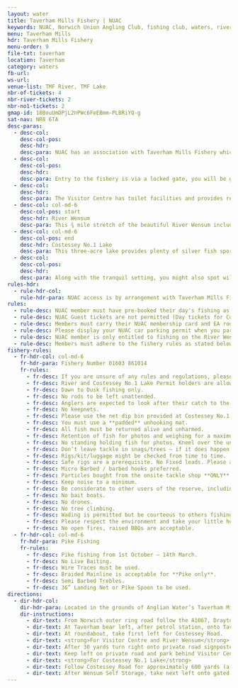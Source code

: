 ```yaml
---
layout: water
title: Taverham Mills Fishery | NUAC
keywords: NUAC, Norwich Union Angling Club, fishing club, waters, river wensum, costessey no.1 lake, taverham mills fishery, taverham, norfolk
menu: Taverham Mills
hdr: Taverham Mills Fishery
menu-order: 9
file-txt: taverham
location: Taverham
category: waters
fb-url: 
ws-url: 
venue-list: TMF River, TMF Lake
nbr-of-tickets: 4
nbr-river-tickets: 2
nbr-no1-tickets: 2
gmap-id: 18BouUmDPjL2nPWc6FeEBmm-PLBRiYQ-g
sat-nav: NR8 6TA
desc-paras:
  - desc-col:
    desc-col-pos:
    desc-hdr:
    desc-para: NUAC has an association with Taverham Mills Fishery which grants our members access to Costessey No.1 Lake and their stretch of the River Wensum. Please ensure that you familiarise yourself with the Rules before visiting. **Access must be booked in advance as per booking instructions stated below**.
  - desc-col:
    desc-col-pos:
    desc-hdr:
    desc-para: Entry to the fishery is via a locked gate, you will be given the gate code when you book (please do not share, this code is regularly updated).
  - desc-col:
    desc-hdr:
    desc-para: The Visitor Centre has toilet facilities and provides refreshments (see [website](https://anglianwaterparks.co.uk/taverham-mill) for opening times).  There is also a tackle shop that caters for everything you need for a day's fishing including brands such as Korda, Solar, Nash, Gardner and Sticky Baits.
  - desc-col: col-md-6
    desc-col-pos: start
    desc-hdr: River Wensum
    desc-para: This ¾ mile stretch of the beautiful River Wensum includes two weir pools as well as deep pools, shallow gravel runs, lilies, reeds and snaggy stretches. Anglers of all abilities can fish for chub, which are in large numbers weighing in at 3-5lb, dace, roach, perch, pike and possibly a small barbel.
  - desc-col: col-md-6
    desc-col-pos: end
    desc-hdr: Costessey No.1 Lake
    desc-para: This three-acre lake provides plenty of silver fish sport and is ideal for those new to the sport. Please fish from the marked swims only, 5 adjacent to the access road and 4 on the far bank. No pole fishing from peg 1 due to the overhead power lines. Along with the roach, rudd and perch there is a large shoal of bream (up to 12lb) and pike into double figures.
  - desc-col:
    desc-col-pos:
    desc-hdr:
    desc-para: Along with the tranquil setting, you might also spot wildlife including otters, kingfishers, waterfowl and barn owls.
rules-hdr:
  - rule-hdr-col:
    rule-hdr-para: NUAC access is by arrangement with Taverham Mills Fishery and as part of this arrangement the following rules **MUST** be followed;
rules:
  - rule-desc: NUAC member must have pre-booked their day's fishing as per booking instructions below.
  - rule-desc: NUAC Guest tickets are not permitted (Day tickets for Costessey No.1 Lake can be purchased in advance from the Visitor Centre or [online](https://anglianwaterparks.co.uk/bookings-permit/select-permit/8/168/coarse/new)).
  - rule-desc: Members must carry their NUAC membership card and EA rod licence at all times, and show them upon request.
  - rule-desc: Please display your NUAC car parking permit when you park your car in the **designated** car parks (as indicated on the map below).
  - rule-desc: NUAC member is only entitled to fishing on the River Wensum and Costessey No.1 Lake, **no fishing on any other lakes** associated with Taverham Mills Fishery.
  - rule-desc: Members must adhere to the fishery rules as stated below
fishery-rules:
  - fr-hdr-col: col-md-6
    fr-hdr-para: Fishery Number 01603 861014
    fr-rules:
      - fr-desc: If you are unsure of any rules and regulations, please speak to an AW Staff Member first.
      - fr-desc: River and Costessey No.1 Lake Permit holders are allowed a maximum of 2 Rods.
      - fr-desc: Dawn to Dusk fishing only.
      - fr-desc: No rods to be left unattended.
      - fr-desc: Anglers are expected to look after their catch to the highest standards, whether large or small. Fish care to be used where required.
      - fr-desc: No keepnets.
      - fr-desc: Please use the net dip bin provided at Costessey No.1 Lake (on access track between pegs 1 & 2).
      - fr-desc: You must use a **padded** unhooking mat.
      - fr-desc: All fish must be returned alive and unharmed.
      - fr-desc: Retention of fish for photos and weighing for a maximum of 30 minutes. Any longer, then permission from the bailiffs required.
      - fr-desc: No standing holding fish for photos. Kneel over the unhooking mat.
      - fr-desc: Don’t leave tackle in snags/trees – if it does happen, please report it to the fishery.
      - fr-desc: Rigs/kit/luggage might be checked from time to time.
      - fr-desc: Safe rigs are a prerequisite. No Fixed leads. Please ask for help on rig construction if unsure.
      - fr-desc: Micro Barbed / barbed hooks preferred.
      - fr-desc: Particles bought from the onsite tackle shop **ONLY**.
      - fr-desc: Keep noise to a minimum.
      - fr-desc: Be considerate to other users of the reserve, including the wildlife..
      - fr-desc: No bait boats.
      - fr-desc: No drones.
      - fr-desc: No tree climbing.
      - fr-desc: Wading is permitted but be courteous to others fishing. Swimming is not permitted.
      - fr-desc: Please respect the environment and take your little home. If litter is left in your swim, whether yours or not, you will be banned.
      - fr-desc: No open fires, raised BBQs are acceptable.
  - fr-hdr-col: col-md-6
    fr-hdr-para: Pike Fishing
    fr-rules:
      - fr-desc: Pike fishing from 1st October – 14th March.
      - fr-desc: No Live Baiting.
      - fr-desc: Wire Traces must be used.
      - fr-desc: Braided Mainline is acceptable for **Pike only**.
      - fr-desc: Semi Barbed Trebles.
      - fr-desc: 36” Landing Net or Pike Spoon to be used.
directions:
  - dir-hdr-col: 
    dir-hdr-para: Located in the grounds of Anglian Water’s Taverham Mills Water Park, about 8 miles NW from the centre of Norwich.
    dir-instructions:
      - dir-text: From Norwich outer ring road follow the A1067, Drayton High Road, signposted for Fakenham.
      - dir-text: At Taverham bear left, after petrol station, onto Taverham Road.
      - dir-text: At roundabout, take first left for Costessey Road.
      - dir-text: <strong>For Visitor Centre and River Wensum</strong>
      - dir-text: After 30 yards turn right onto private road signposted for Taverham Mills Water Park.
      - dir-text: Keep left on private road and park behind Visitor Centre in the designated Car Park.
      - dir-text: <strong>For Costessey No.1 Lake</strong>
      - dir-text: Follow Costessey Road for approximately 600 yards (a third of a mile).
      - dir-text: After Wensum Self Storage, take next left onto gated road (access to Ski Pit syndicate car park immediately on right).
---
```


